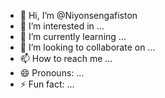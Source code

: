 - 👋 Hi, I’m @Niyonsengafiston
- 👀 I’m interested in ...
- 🌱 I’m currently learning ...
- 💞️ I’m looking to collaborate on ...
- 📫 How to reach me ...
- 😄 Pronouns: ...
- ⚡ Fun fact: ...

<!---
Niyonsengafiston/Niyonsengafiston is a ✨ special ✨ repository because its `README.md` (this file) appears on your GitHub profile.
You can click the Preview link to take a look at your changes.
--->
